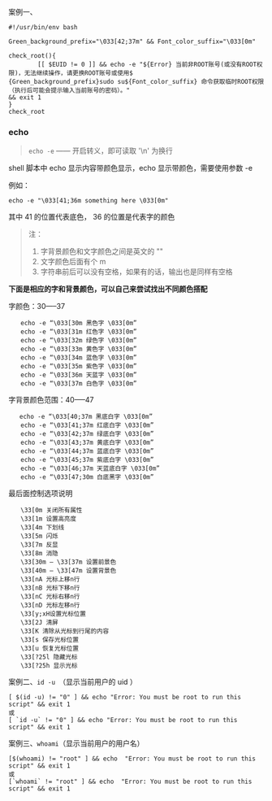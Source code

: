 案例一、

``` shell
#!/usr/bin/env bash

Green_background_prefix="\033[42;37m" && Font_color_suffix="\033[0m"

check_root(){
        [[ $EUID != 0 ]] && echo -e "${Error} 当前非ROOT账号(或没有ROOT权限)，无法继续操作，请更换ROOT账号或使用$
{Green_background_prefix}sudo su${Font_color_suffix} 命令获取临时ROOT权限（执行后可能会提示输入当前账号的密码）。" 
&& exit 1
}
check_root
```

### echo

> `echo -e` —— 开启转义，即可读取 '\n' 为换行


shell 脚本中 echo 显示内容带颜色显示，echo 显示带颜色，需要使用参数 -e 

例如：

``` shell
echo -e "\033[41;36m something here \033[0m" 
```

其中 41 的位置代表底色， 36 的位置是代表字的颜色 

> 注： 
> 1. 字背景颜色和文字颜色之间是英文的 "" 
> 2. 文字颜色后面有个 m 
> 3. 字符串前后可以没有空格，如果有的话，输出也是同样有空格 

**下面是相应的字和背景颜色，可以自己来尝试找出不同颜色搭配**

字颜色：30—–37 
```shell
　　echo -e “\033[30m 黑色字 \033[0m” 
　　echo -e “\033[31m 红色字 \033[0m” 
　　echo -e “\033[32m 绿色字 \033[0m” 
　　echo -e “\033[33m 黄色字 \033[0m” 
　　echo -e “\033[34m 蓝色字 \033[0m” 
　　echo -e “\033[35m 紫色字 \033[0m” 
　　echo -e “\033[36m 天蓝字 \033[0m” 
　　echo -e “\033[37m 白色字 \033[0m” 
```

字背景颜色范围：40—–47 
``` shell
   echo -e “\033[40;37m 黑底白字 \033[0m” 
　　echo -e “\033[41;37m 红底白字 \033[0m” 
　　echo -e “\033[42;37m 绿底白字 \033[0m” 
　　echo -e “\033[43;37m 黄底白字 \033[0m” 
　　echo -e “\033[44;37m 蓝底白字 \033[0m” 
　　echo -e “\033[45;37m 紫底白字 \033[0m” 
　　echo -e “\033[46;37m 天蓝底白字 \033[0m” 
　　echo -e “\033[47;30m 白底黑字 \033[0m” 
```

最后面控制选项说明 
```
　　\33[0m 关闭所有属性 
　　\33[1m 设置高亮度 
　　\33[4m 下划线 
　　\33[5m 闪烁 
　　\33[7m 反显 
　　\33[8m 消隐 
　　\33[30m — \33[37m 设置前景色 
　　\33[40m — \33[47m 设置背景色 
　　\33[nA 光标上移n行 
　　\33[nB 光标下移n行 
　　\33[nC 光标右移n行 
　　\33[nD 光标左移n行 
　　\33[y;xH设置光标位置 
　　\33[2J 清屏 
　　\33[K 清除从光标到行尾的内容 
　　\33[s 保存光标位置 
　　\33[u 恢复光标位置 
　　\33[?25l 隐藏光标 
　　\33[?25h 显示光标
```

案例二、`id -u `（显示当前用户的 uid ）

``` shell
[ $(id -u) != "0" ] && echo "Error: You must be root to run this script" && exit 1
或
[ `id -u` != "0" ] && echo "Error: You must be root to run this script" && exit 1
```

案例三、`whoami`（显示当前用户的用户名）

``` shell
[$(whoami) != "root" ] && echo  "Error: You must be root to run this script" && exit 1
或
[`whoami` != "root" ] && echo  "Error: You must be root to run this script" && exit 1
```
